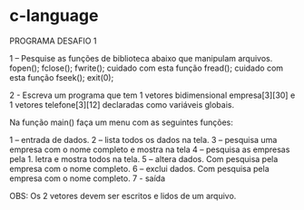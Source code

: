 # c-language

PROGRAMA DESAFIO 1

1 – Pesquise as funções de biblioteca abaixo que manipulam arquivos.
 	fopen();
  	fclose();
	fwrite();  cuidado com esta função
	fread();  cuidado com esta função
fseek(); 
exit(0); 

2 - Escreva  um  programa  que  tem 1 vetores bidimensional empresa[3][30] e 1 vetores telefone[3][12] declaradas como variáveis globais. 

Na função main()  faça um menu com as seguintes funções: 

   1 – entrada de dados.
   2 – lista todos os dados na tela.
   3 – pesquisa uma empresa com o nome completo e mostra na tela
   4 – pesquisa as empresas pela 1. letra e mostra todos na tela.
   5 – altera dados. Com pesquisa pela empresa com o nome completo.
   6 – exclui dados. Com pesquisa pela empresa com o nome completo.
   7 - saída

OBS: Os 2 vetores devem ser escritos e lidos de um arquivo.
